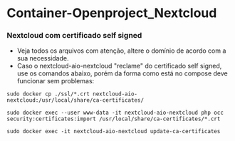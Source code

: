 # Container-Openproject_Nextcloud

### Nextcloud com certificado self signed
- Veja todos os arquivos com atenção, altere o domínio de acordo com a sua necessidade.
- Caso o nextcloud-aio-nextcloud "reclame" do certificado self signed, use os comandos abaixo, porém da forma como está no compose deve funcionar sem problemas:

`sudo docker cp ./ssl/*.crt nextcloud-aio-nextcloud:/usr/local/share/ca-certificates/`

`sudo docker exec --user www-data -it nextcloud-aio-nextcloud php occ security:certificates:import /usr/local/share/ca-certificates/*.crt`

`sudo docker exec -it nextcloud-aio-nextcloud update-ca-certificates`
